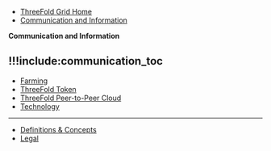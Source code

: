 
- [ThreeFold Grid Home](@grid_home)
- [Communication and Information](@communication)

**Communication and Information**

!!!include:communication_toc
------------
- [Farming](@farming_intro)
- [ThreeFold Token](@tokens_home)
- [ThreeFold Peer-to-Peer Cloud](@cloud_home)
- [Technology](@technology)
------------
- [Definitions & Concepts](@definitions_concepts)
- [Legal](!@legal:legal_home)



  
